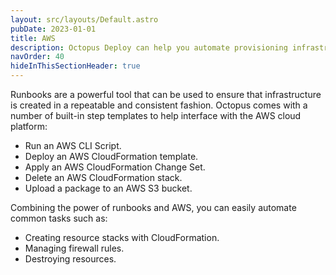 ```yaml
---
layout: src/layouts/Default.astro
pubDate: 2023-01-01
title: AWS
description: Octopus Deploy can help you automate provisioning infrastructure in AWS using runbooks.
navOrder: 40
hideInThisSectionHeader: true
---
```


Runbooks are a powerful tool that can be used to ensure that infrastructure is created in a repeatable and consistent fashion.  Octopus comes with a number of built-in step templates to help interface with the AWS cloud platform:

- Run an AWS CLI Script.
- Deploy an AWS CloudFormation template.
- Apply an AWS CloudFormation Change Set.
- Delete an AWS CloudFormation stack.
- Upload a package to an AWS S3 bucket.

Combining the power of runbooks and AWS, you can easily automate common tasks such as:

- Creating resource stacks with CloudFormation.
- Managing firewall rules.
- Destroying resources.
